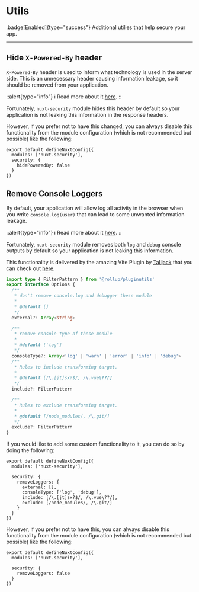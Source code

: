 # Utils

:badge[Enabled]{type="success"} Additional utilies that help secure your app.

---

## Hide `X-Powered-By` header

`X-Powered-By` header is used to inform what technology is used in the server side. This is an unnecessary header causing information leakage, so it should be removed from your application.

::alert{type="info"}
ℹ Read more about it [here](https://cheatsheetseries.owasp.org/cheatsheets/Nodejs_Security_Cheat_Sheet.html#use-appropriate-security-headers).
::

Fortunately, `nuxt-security` module hides this header by default so your application is not leaking this information in the response headers.

However, if you prefer not to have this changed, you can always disable this functionality from the module configuration (which is not recommended but possible) like the following:

```js{}[nuxt.config.ts]
export default defineNuxtConfig({
  modules: ['nuxt-security'],
  security: {
    hidePoweredBy: false
  }
})
```

## Remove Console Loggers

By default, your application will allow log all activity in the browser when you write `console.log(user)` that can lead to some unwanted information leakage.

::alert{type="info"}
ℹ Read more about it [here](https://cheatsheetseries.owasp.org/cheatsheets/Logging_Cheat_Sheet.html#data-to-exclude).
::

Fortunately, `nuxt-security` module removes both `log` and `debug` console outputs by default so your application is not leaking this information.

This functionality is delivered by the amazing Vite Plugin by [Talljack](https://github.com/Talljack) that you can check out [here](https://github.com/Talljack/unplugin-remove).

```ts
import type { FilterPattern } from '@rollup/pluginutils'
export interface Options {
  /**
   * don't remove console.log and debugger these module
   *
   * @default []
   */
  external?: Array<string>

  /**
   * remove console type of these module
   *
   * @default ['log']
   */
  consoleType?: Array<'log' | 'warn' | 'error' | 'info' | 'debug'>
  /**
   * Rules to include transforming target.
   *
   * @default [/\.[jt]sx?$/, /\.vue\??/]
   */
  include?: FilterPattern

  /**
   * Rules to exclude transforming target.
   *
   * @default [/node_modules/, /\.git/]
   */
  exclude?: FilterPattern
}
```

If you would like to add some custom functionality to it, you can do so by doing the following:

```js{}[nuxt.config.ts]
export default defineNuxtConfig({
  modules: ['nuxt-security'],

  security: {
    removeLoggers: {
      external: [],
      consoleType: ['log', 'debug'],
      include: [/\.[jt]sx?$/, /\.vue\??/],
      exclude: [/node_modules/, /\.git/]
    }
  }
})
```

However, if you prefer not to have this, you can always disable this functionality from the module configuration (which is not recommended but possible) like the following:

```js{}[nuxt.config.ts]
export default defineNuxtConfig({
  modules: ['nuxt-security'],

  security: {
    removeLoggers: false
  }
})
```
